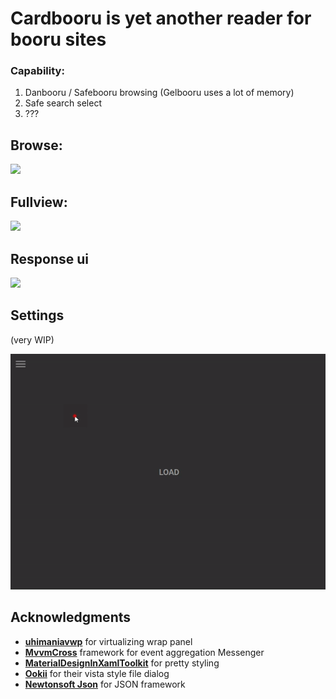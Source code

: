# Cardbooru is yet another reader for booru sites

### Сapability:
1. Danbooru / Safebooru browsing (Gelbooru uses a lot of memory)
2. Safe search select
3. ???

## Browse:
![](https://github.com/matryosha/cardbooru/blob/github-preview-files/1.gif)

## Fullview:
![](https://github.com/matryosha/cardbooru/blob/github-preview-files/2.gif)

## Response ui
![](https://github.com/matryosha/cardbooru/blob/github-preview-files/3.gif)

## Settings
(very WIP)

![](https://github.com/matryosha/cardbooru/blob/github-preview-files/4.gif)

## Acknowledgments
* [**uhimaniavwp**](https://archive.codeplex.com/?p=uhimaniavwp) for virtualizing wrap panel
* [**MvvmCross**](https://github.com/MvvmCross/MvvmCross) framework for event aggregation Messenger 
* [**MaterialDesignInXamlToolkit**](https://github.com/MaterialDesignInXAML/MaterialDesignInXamlToolkit) for pretty styling
* [**Ookii**](http://www.ookii.org/Software/Dialogs/) for their vista style file dialog
* [**Newtonsoft Json**](https://github.com/JamesNK/Newtonsoft.Json) for JSON framework